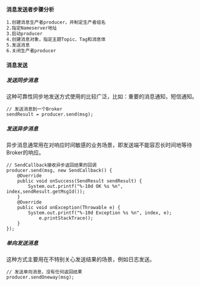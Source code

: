 #### 消息发送者步骤分析

```tex
1.创建消息生产者producer，并制定生产者组名
2.指定Nameserver地址
3.启动producer
4.创建消息对象，指定主题Topic、Tag和消息体
5.发送消息
6.关闭生产者producer
```

#### 消息发送

##### 发送同步消息

这种可靠性同步地发送方式使用的比较广泛，比如：重要的消息通知，短信通知。

    // 发送消息到一个Broker
    sendResult = producer.send(msg);
##### 发送异步消息

异步消息通常用在对响应时间敏感的业务场景，即发送端不能容忍长时间地等待Broker的响应。

```
// SendCallback接收异步返回结果的回调
producer.send(msg, new SendCallback() {
    @Override
    public void onSuccess(SendResult sendResult) {
    	System.out.printf("%-10d OK %s %n", index,sendResult.getMsgId());
    }
    @Override
    public void onException(Throwable e) {
    	System.out.printf("%-10d Exception %s %n", index, e);
			e.printStackTrace();
    }
});
```

##### 单向发送消息

这种方式主要用在不特别关心发送结果的场景，例如日志发送。

```
// 发送单向消息，没有任何返回结果
producer.sendOneway(msg);
```



